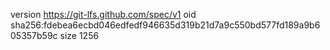 version https://git-lfs.github.com/spec/v1
oid sha256:fdebea6ecbd046edfedf946635d319b21d7a9c550bd577fd189a9b605357b59c
size 1256
